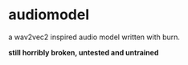 # audiomodel

a wav2vec2 inspired audio model written with burn.

**still horribly broken, untested and untrained**